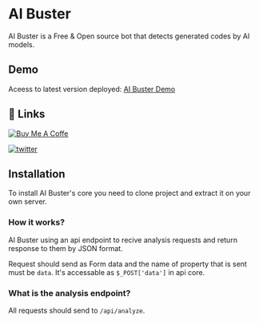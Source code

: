 
#  AI Buster

AI Buster is a Free & Open source bot that detects generated codes by AI models.



## Demo

Aceess to latest version deployed: [AI Buster Demo](https://ai-buster.awizhe.com)


## 🔗 Links
[![Buy Me A Coffe](https://img.shields.io/badge/buy_me_A_Coffe-000?style=for-the-badge&logo=ko-fi&logoColor=white)](https://daramet.com/aly)

[![twitter](https://img.shields.io/badge/twitter-1DA1F2?style=for-the-badge&logo=twitter&logoColor=white)](https://twitter.com/aly)


## Installation

To install AI Buster's core you need to clone project and extract it on your own server.

### How it works?
AI Buster using an api endpoint to recive analysis requests and return response to them by JSON format.

Request should send as Form data and the name of property that is sent must be `data`. It's accessable as `$_POST['data']` in api core.

### What is the analysis endpoint?
All requests should send to `/api/analyze`.
    
